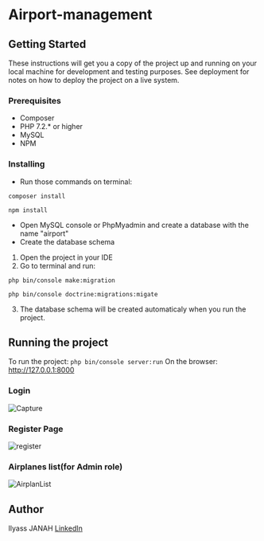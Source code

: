 # Airport-management
## Getting Started
These instructions will get you a copy of the project up and running on your local machine for development and testing purposes. See deployment for notes on how to deploy the project on a live system.

### Prerequisites
* Composer
* PHP 7.2.* or higher
* MySQL
* NPM
### Installing
* Run those commands on terminal:
```
composer install
```
```
npm install
```
* Open MySQL console or PhpMyadmin and create a database with the name "airport"
* Create the database schema
1. Open the project in your IDE
2. Go to terminal and run:
```
php bin/console make:migration
```
```
php bin/console doctrine:migrations:migate
```
3. The database schema will be created automaticaly when you run the project.
## Running the project
To run the project: 
``` php bin/console server:run ``` On the browser: http://127.0.0.1:8000
### Login
![Capture](https://user-images.githubusercontent.com/41878409/71700807-473a5080-2dc6-11ea-88c6-1dd1a0d8c258.PNG)

### Register Page
![register](https://user-images.githubusercontent.com/41878409/71700805-46a1ba00-2dc6-11ea-856c-dd8721048d4a.PNG)

### Airplanes list(for Admin role)
![AirplanList](https://user-images.githubusercontent.com/41878409/71700806-46a1ba00-2dc6-11ea-88a6-4a36e6b645ed.PNG)
## Author
Ilyass JANAH [LinkedIn](https://www.linkedin.com/in/janah-ilyass-1354a7a0/)
